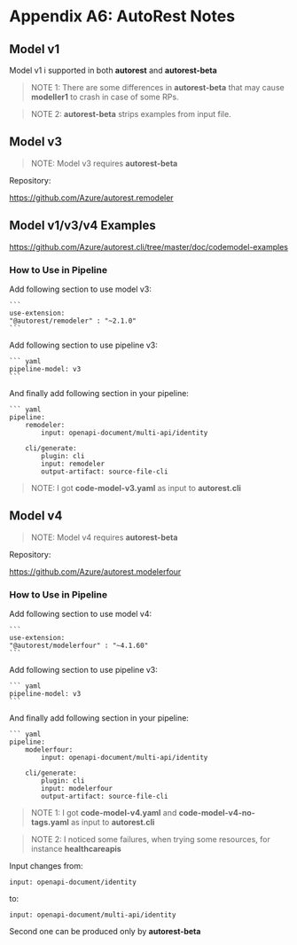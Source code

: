# Appendix A6: AutoRest Notes

## Model v1

Model v1 i supported in both **autorest** and **autorest-beta**

>NOTE 1: There are some differences in **autorest-beta** that may cause **modeller1** to crash in case of some RPs.

>NOTE 2: **autorest-beta** strips examples from input file.

## Model v3

>NOTE: Model v3 requires **autorest-beta**

Repository:

https://github.com/Azure/autorest.remodeler

## Model v1/v3/v4 Examples

https://github.com/Azure/autorest.cli/tree/master/doc/codemodel-examples

### How to Use in Pipeline

Add following section to use model v3:

    ```
    use-extension:
    "@autorest/remodeler" : "~2.1.0" 
    ```

Add following section to use pipeline v3:

    ``` yaml
    pipeline-model: v3
    ```

And finally add following section in your pipeline:

    ``` yaml
    pipeline:
        remodeler:
            input: openapi-document/multi-api/identity

        cli/generate:
            plugin: cli
            input: remodeler
            output-artifact: source-file-cli

>NOTE: I got **code-model-v3.yaml** as input to **autorest.cli**

## Model v4

>NOTE: Model v4 requires **autorest-beta**

Repository:

https://github.com/Azure/autorest.modelerfour

### How to Use in Pipeline

Add following section to use model v4:

    ```
    use-extension:
    "@autorest/modelerfour" : "~4.1.60" 
    ```

Add following section to use pipeline v3:

    ``` yaml
    pipeline-model: v3
    ```

And finally add following section in your pipeline:

    ``` yaml
    pipeline:
        modelerfour:
            input: openapi-document/multi-api/identity

        cli/generate:
            plugin: cli
            input: modelerfour
            output-artifact: source-file-cli

>NOTE 1: I got **code-model-v4.yaml** and **code-model-v4-no-tags.yaml** as input to **autorest.cli**

>NOTE 2: I noticed some failures, when trying some resources, for instance **healthcareapis**


Input changes from:

    input: openapi-document/identity

to:

    input: openapi-document/multi-api/identity

Second one can be produced only by **autorest-beta**

